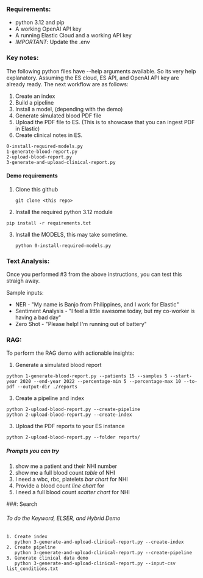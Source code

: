 


### Requirements: 
- python 3.12 and pip
- A working OpenAI API key
- A running Elastic Cloud and a working API key
- *IMPORTANT*: Update the .env 


### Key notes:
The following python files have --help arguments available. So its very help explanatory. Assuming the ES cloud, ES API, and OpenAI API key are already ready. The next workflow are as follows:

1. Create an index
2. Build a pipeline
3. Install a model, (depending with the demo)
4. Generate simulated blood PDF file
5. Upload the PDF file to ES. (This is to showcase that you can ingest PDF in Elastic)
6. Create clinical notes in ES.


```
0-install-required-models.py
1-generate-blood-report.py
2-upload-blood-report.py
3-generate-and-upload-clinical-report.py

```



#### Demo requirements

1. Clone this github
   ```
   git clone <this repo>
   ```

2. Install the required python 3.12 module
  ```
  pip install -r requirements.txt
  ```

3. Install the MODELS, this may take sometime. 
   ```
   python 0-install-required-models.py
   ```


### Text Analysis:
Once you performed #3 from the above instructions, you can test this straigh away.  

Sample inputs:
* NER - "My name is Banjo from Philippines, and I work for Elastic"
* Sentiment Analysis - "I feel a little awesome today, but my co-worker is having a bad day"
* Zero Shot - "Please help! I'm running out of battery"

### RAG: 
To perform the RAG demo with actionable insights:

1. Generate a simulated blood report
  ```
  python 1-generate-blood-report.py --patients 15 --samples 5 --start-year 2020 --end-year 2022 --percentage-min 5 --percentage-max 10 --to-pdf --output-dir ./reports
  ```

3. Create a pipeline and index

  ```
  python 2-upload-blood-report.py --create-pipeline 
  python 2-upload-blood-report.py --create-index
  ```

3. Upload the PDF reports to your ES instance
  ```
  python 2-upload-blood-report.py --folder reports/
  ```


##### Prompts you can try
1. show me a patient and their NHI number
2. show me a full blood count *table* of NHI <number>
3. I need a wbc, rbc, platelets *bar chart* for NHI <number>
4. Provide a blood count *line chart* for <patient name>
5. I need a full blood count *scatter chart* for NHI <number>

###: Search
###### To do the Keyword, ELSER, and Hybrid Demo

```
1. Create index
   python 3-generate-and-upload-clinical-report.py --create-index
2. Create pipeline
   python 3-generate-and-upload-clinical-report.py --create-pipeline
3. Generate clinical data demo
   python 3-generate-and-upload-clinical-report.py --input-csv list_conditions.txt
```
